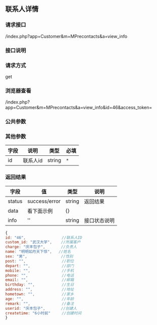 ## 联系人详情
### **请求接口**
/index.php?app=Customer&m=MPrecontacts&a=view_info

### **接口说明**

### **请求方式**
get

### **浏览器查看**
/index.php?app=Customer&m=MPrecontacts&a=view_info&id=46&access_token=

### **公共参数** 

### **其他参数**
|字段       |说明            |类型    |必填           |
| --------- |--------      |--------|--------       |
|id     |联系人id | string | `*`         |


### **返回结果**
|字段       |值             |类型    |说明           |
| --------- |--------      |--------|--------       |
|status     |success/error |string |返回结果         |
|data       |看下面示例 | {} ||
|info       | '' | string | 接口状态说明  |

``` javascript
{
id: "46",                //联系人ID
custom_id: "武汉大学",    //所属客户
charge: "庆丰包子",       //负责人
name: "明明如月天下惊",   //姓名
sex: "男",               //性别
post: "",                //职位
depart: "",              //部门
mobile: "",              //手机
phone: "",               //电话
email: "",               //邮箱
birthday: "",            //生日
address: "",             //地址
hometown: "",            //家乡
age: "",                 //年龄
remark: "",              //备注
userid: "庆丰包子",       //创建人
createtime: "6小时前"     //创建时间
}